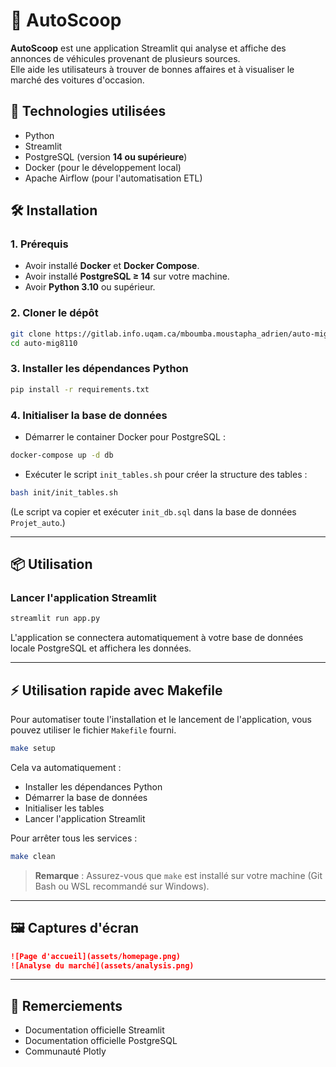 # 📘 AutoScoop

**AutoScoop** est une application Streamlit qui analyse et affiche des annonces de véhicules provenant de plusieurs sources.  
Elle aide les utilisateurs à trouver de bonnes affaires et à visualiser le marché des voitures d'occasion.

## 🚀 Technologies utilisées
- Python
- Streamlit
- PostgreSQL (version **14 ou supérieure**)
- Docker (pour le développement local)
- Apache Airflow (pour l'automatisation ETL)

## 🛠️ Installation

### 1. Prérequis
- Avoir installé **Docker** et **Docker Compose**.
- Avoir installé **PostgreSQL ≥ 14** sur votre machine.
- Avoir **Python 3.10** ou supérieur.

### 2. Cloner le dépôt

```bash
git clone https://gitlab.info.uqam.ca/mboumba.moustapha_adrien/auto-mig8110.git
cd auto-mig8110
```

### 3. Installer les dépendances Python

```bash
pip install -r requirements.txt
```

### 4. Initialiser la base de données

- Démarrer le container Docker pour PostgreSQL :
```bash
docker-compose up -d db
```

- Exécuter le script `init_tables.sh` pour créer la structure des tables :
```bash
bash init/init_tables.sh
```
(Le script va copier et exécuter `init_db.sql` dans la base de données `Projet_auto`.)

---

## 📦 Utilisation

### Lancer l'application Streamlit

```bash
streamlit run app.py
```
L'application se connectera automatiquement à votre base de données locale PostgreSQL et affichera les données.

---

## ⚡ Utilisation rapide avec Makefile

Pour automatiser toute l'installation et le lancement de l'application, vous pouvez utiliser le fichier `Makefile` fourni.

```bash
make setup
```

Cela va automatiquement :
- Installer les dépendances Python
- Démarrer la base de données
- Initialiser les tables
- Lancer l'application Streamlit

Pour arrêter tous les services :

```bash
make clean
```

> **Remarque** : Assurez-vous que `make` est installé sur votre machine (Git Bash ou WSL recommandé sur Windows).

---

## 🖼️ Captures d'écran
```markdown
![Page d'accueil](assets/homepage.png)
![Analyse du marché](assets/analysis.png)
```

---

## 🙌 Remerciements
- Documentation officielle Streamlit
- Documentation officielle PostgreSQL
- Communauté Plotly


